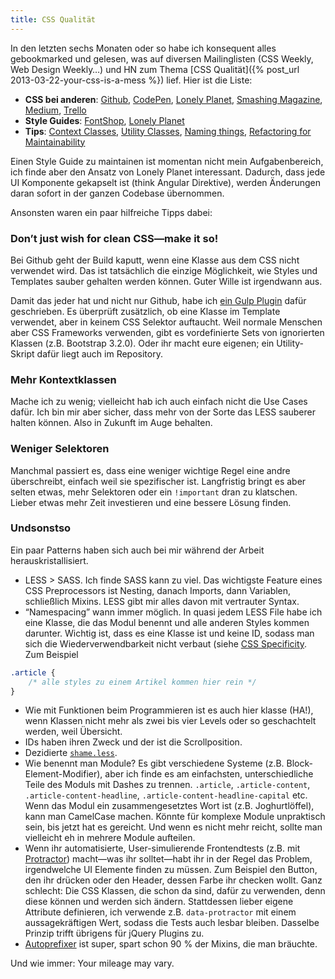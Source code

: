 ```yaml
---
title: CSS Qualität
---
```


In den letzten sechs Monaten oder so habe ich konsequent alles gebookmarked und gelesen, was auf diversen Mailinglisten (CSS Weekly, Web Design Weekly…) und HN zum Thema [CSS Qualität]({% post_url 2013-03-22-your-css-is-a-mess %}) lief. Hier ist die Liste:

* **CSS bei anderen**: [Github](http://markdotto.com/2014/07/23/githubs-css/), [CodePen](http://codepen.io/chriscoyier/blog/codepens-css), [Lonely Planet](http://ianfeather.co.uk/css-at-lonely-planet/), [Smashing Magazine](http://www.smashingmagazine.com/2014/09/08/improving-smashing-magazine-performance-case-study/), [Medium](https://medium.com/@fat/mediums-css-is-actually-pretty-fucking-good-b8e2a6c78b06), [Trello](http://blog.trello.com/refining-the-way-we-structure-our-css-at-trello/)
* **Style Guides**: [FontShop](http://next.fontshop.com/styleguide/globals), [Lonely Planet](http://ianfeather.co.uk/a-maintainable-style-guide)
* **Tips**: [Context Classes](http://drewbarontini.com/articles/single-responsibility/), [Utility Classes](http://davidtheclark.com/on-utility-classes/), [Naming things](http://seesparkbox.com/foundry/naming_css_stuff_is_really_hard), [Refactoring for Maintainability](http://vimeo.com/100501790)

Einen Style Guide zu maintainen ist momentan nicht mein Aufgabenbereich, ich finde aber den Ansatz von Lonely Planet interessant. Dadurch, dass jede UI Komponente gekapselt ist (think Angular Direktive), werden Änderungen daran sofort in der ganzen Codebase übernommen.

Ansonsten waren ein paar hilfreiche Tipps dabei:

### Don’t just wish for clean CSS—make it so!

Bei Github geht der Build kaputt, wenn eine Klasse aus dem CSS nicht verwendet wird. Das ist tatsächlich die einzige Möglichkeit, wie Styles und Templates sauber gehalten werden können. Guter Wille ist irgendwann aus.

Damit das jeder hat und nicht nur Github, habe ich [ein Gulp Plugin](https://github.com/zalando/gulp-check-unused-css) dafür geschrieben. Es überprüft zusätzlich, ob eine Klasse im Template verwendet, aber in keinem CSS Selektor auftaucht. Weil normale Menschen aber CSS Frameworks verwenden, gibt es vordefinierte Sets von ignorierten Klassen (z.B. Bootstrap 3.2.0). Oder ihr macht eure eigenen; ein Utility-Skript dafür liegt auch im Repository.

### Mehr Kontextklassen

Mache ich zu wenig; vielleicht hab ich auch einfach nicht die Use Cases dafür. Ich bin mir aber sicher, dass mehr von der Sorte das LESS sauberer halten können. Also in Zukunft im Auge behalten.

### Weniger Selektoren

Manchmal passiert es, dass eine weniger wichtige Regel eine andre überschreibt, einfach weil sie spezifischer ist. Langfristig bringt es aber selten etwas, mehr Selektoren oder ein `!important` dran zu klatschen. Lieber etwas mehr Zeit investieren und eine bessere Lösung finden.

### Undsonstso

Ein paar Patterns haben sich auch bei mir während der Arbeit herauskristallisiert.

* LESS > SASS. Ich finde SASS kann zu viel. Das wichtigste Feature eines CSS Preprocessors ist Nesting, danach Imports, dann Variablen, schließlich Mixins. LESS gibt mir alles davon mit vertrauter Syntax.
* “Namespacing” wann immer möglich. In quasi jedem LESS File habe ich eine Klasse, die das Modul benennt und alle anderen Styles kommen darunter. Wichtig ist, dass es eine Klasse ist und keine ID, sodass man sich die Wiederverwendbarkeit nicht verbaut (siehe [CSS Specificity](http://www.stuffandnonsense.co.uk/archives/images/specificitywars-05v2.jpg). Zum Beispiel

~~~ css
.article {
    /* alle styles zu einem Artikel kommen hier rein */
}
~~~

* Wie mit Funktionen beim Programmieren ist es auch hier klasse (HA!), wenn Klassen nicht mehr als zwei bis vier Levels oder so geschachtelt werden, weil Übersicht.
* IDs haben ihren Zweck und der ist die Scrollposition.
* Dezidierte [`shame.less`](http://csswizardry.com/2013/04/shame-css/).
* Wie benennt man Module? Es gibt verschiedene Systeme (z.B. Block-Element-Modifier), aber ich finde es am einfachsten, unterschiedliche Teile des Moduls mit Dashes zu trennen. `.article`, `.article-content`, `.article-content-headline`, `.article-content-headline-capital` etc. Wenn das Modul ein zusammengesetztes Wort ist (z.B. Joghurtlöffel), kann man CamelCase machen. Könnte für komplexe Module unpraktisch sein, bis jetzt hat es gereicht.  Und wenn es nicht mehr reicht, sollte man vielleicht eh in mehrere Module aufteilen.
* Wenn ihr automatisierte, User-simulierende Frontendtests (z.B. mit [Protractor](http://angular.github.io/protractor/#/)) macht—was ihr solltet—habt ihr in der Regel das Problem, irgendwelche UI Elemente finden zu müssen. Zum Beispiel den Button, den ihr drücken oder den Header, dessen Farbe ihr checken wollt. Ganz schlecht: Die CSS Klassen, die schon da sind, dafür zu verwenden, denn diese können und werden sich ändern. Stattdessen lieber eigene Attribute definieren, ich verwende z.B. `data-protractor` mit einem aussagekräftigen Wert, sodass die Tests auch lesbar bleiben. Dasselbe Prinzip trifft übrigens für jQuery Plugins zu.
* [Autoprefixer](https://github.com/postcss/autoprefixer) ist super, spart schon 90 % der Mixins, die man bräuchte.

Und wie immer: Your mileage may vary.